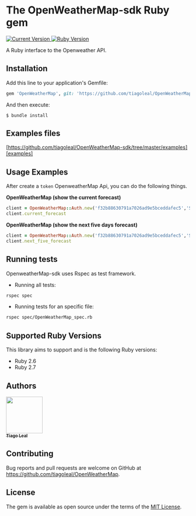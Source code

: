 # The OpenWeatherMap-sdk Ruby gem

<p>
  <a href="https://github.com/tiagoleal/coin_conversion">
    <img alt="Current Version" src="https://img.shields.io/badge/version-1.0.0 -blue.svg">
  </a>
  <a href="https://ruby-doc.org/core-2.7">
    <img alt="Ruby Version" src="https://img.shields.io/badge/Ruby-2.7 -green.svg" target="_blank">
  </a>
</p>

A Ruby interface to the Openweather API.



## Installation

Add this line to your application's Gemfile:

```ruby
gem 'OpenWeatherMap', git: 'https://github.com/tiagoleal/OpenWeatherMap-sdk.git'

```

And then execute:

    $ bundle install



## Examples files
[https://github.com/tiagoleal/OpenWeatherMap-sdk/tree/master/examples][examples]

[examples]: https://github.com/tiagoleal/OpenWeatherMap-sdk/tree/master/examples


## Usage Examples

After create a `token` OpenweatherMap Api, you can do the following things.

**OpenWeatherMap (show the current forecast)**

```ruby
client = OpenWeatherMap::Auth.new('f32b88630791a7026ad9e5bceddafec5','Santa Cruz do Sul')
client.current_forecast
```

**OpenWeatherMap (show the next five days forecast)**

```ruby
client = OpenWeatherMap::Auth.new('f32b88630791a7026ad9e5bceddafec5','Santa Cruz do Sul')
client.next_five_forecast
```



## Running tests

OpenweatherMap-sdk uses Rspec as test framework.

- Running all tests:

```bash
rspec spec
```

- Running tests for an specific file:

```bash
rspec spec/OpenWeatherMap_spec.rb
```


## Supported Ruby Versions

This library aims to support and is the following Ruby versions:

- Ruby 2.6
- Ruby 2.7



## Authors

<!-- ALL-CONTRIBUTORS-LIST:START - Do not remove or modify this section -->
<!-- prettier-ignore -->
[<img src="https://avatars1.githubusercontent.com/u/5727529?s=460&v=4" width="100px;"/><br /><sub><b>Tiago Leal</b></sub>](https://github.com/tiagoleal)<br />



## Contributing

Bug reports and pull requests are welcome on GitHub at https://github.com/tiagoleal/OpenWeatherMap.



## License

The gem is available as open source under the terms of the [MIT License](https://opensource.org/licenses/MIT).
